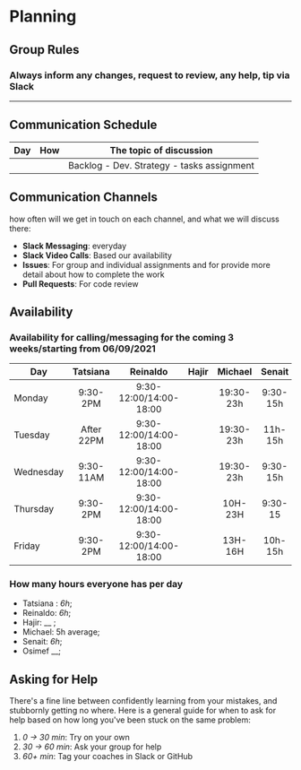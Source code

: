 # Planning

## Group Rules

### Always inform any changes, request to review, any help, tip via Slack 
---

## Communication Schedule

| Day   |    How    | The topic of discussion                    |
| ----- | :-------: | ------------------------------------------ |
|       |           | Backlog - Dev. Strategy - tasks assignment |

## Communication Channels

how often will we get in touch on each channel, and what we will discuss there:

- **Slack Messaging**: everyday
- **Slack Video Calls**:  Based our availability
- **Issues**: For group and individual assignments and for provide more detail about how to complete the work
- **Pull Requests**: For code review

## Availability
### Availability for calling/messaging for the coming 3 weeks/starting from 06/09/2021
| Day       |   Tatsiana  |        Reinaldo      | Hajir  |  Michael   | Senait  | osimef |
| --------- | :-------:   | :------------------: | :-----:| :-----:    | :-----: | :-----:|
| Monday    |  9:30- 2PM  |9:30-12:00/14:00-18:00|        | 19:30-23h  | 9:30-15h|        |
| Tuesday   | After 22PM  |9:30-12:00/14:00-18:00|        | 19:30-23h  | 11h-15h |        |
| Wednesday |  9:30-11AM  |9:30-12:00/14:00-18:00|        | 19:30-23h  | 9:30-15h|        |
| Thursday  |    9:30-2PM |9:30-12:00/14:00-18:00|        | 10H-23H    | 9:30-15 |        |
| Friday    |    9:30-2PM |9:30-12:00/14:00-18:00|        | 13H-16H    | 10h-15h |        |

### How many hours everyone has per day

- Tatsiana : _6h_;
- Reinaldo: _6h_;
- Hajir: __ ;
- Michael: 5h average;
- Senait: _6h_;
- Osimef __;

## Asking for Help

There's a fine line between confidently learning from your mistakes, and stubbornly getting no where. Here is a general guide for when to ask for help based on how long you've been stuck on the same problem:

1. _0 -> 30 min_: Try on your own
2. _30 -> 60 min_: Ask your group for help
3. _60+ min_: Tag your coaches in Slack or GitHub
